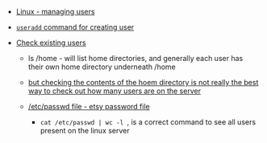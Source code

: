 - [Linux - managing users](https://youtu.be/19WOD84JFxA?si=RBEDEqSvf_opIMm0)
- [`useradd` command for creating user](https://youtu.be/19WOD84JFxA?si=nS5l7un4JKx9R7HP&t=197)

- [Check existing users](https://youtu.be/19WOD84JFxA?si=kveM8ys7TVsi0iRM&t=257)
    - ls /home - will list home directories, and generally each user has their own home directory underneath /home
    - [but checking the contents of the hoem directory is not really the best way to check out how many users are on the server](https://youtu.be/19WOD84JFxA?si=4q0RTibpJqUg_ZNL&t=287) 

    - [/etc/passwd file - etsy password file](https://youtu.be/19WOD84JFxA?si=9diqvN0W1EAayxUJ&t=307)
        - `cat /etc/passwd | wc -l `, is a correct command to see all users present on the linux server